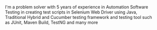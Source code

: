 I'm a problem solver with 5 years of experience in Automation 
Software Testing in creating test scripts in Selenium Web Driver using
Java, Traditional Hybrid and Cucumber testing framework and testing tool 
such as JUnit, Maven Build, TestNG and many more